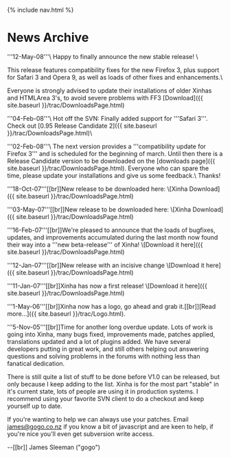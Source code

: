 {% include nav.html %}

# News Archive

'''12-May-08'''\\
Happy to finally announce the new stable release! \\

This release features compatibility fixes for the new Firefox 3, plus support for Safari 3 and Opera 9, as well as loads of other fixes and enhancements.\\

Everyone is strongly advised to update their installations of older Xinhas and HTMLArea 3's, to avoid severe problems with FF3 
 [Download]({{ site.baseurl }}/trac/DownloadsPage.html)


'''04-Feb-08'''\\
Hot off the SVN: Finally added support for '''Safari 3'''. Check out [0.95 Release Candidate 2]({{ site.baseurl }}/trac/DownloadsPage.html)\\

'''02-Feb-08'''\\
The next version provides a '''compatibility update for Firefox 3''' and is scheduled for the beginning of march. Until then there is 
a Release Candidate version to be downloaded on the [downloads page]({{ site.baseurl }}/trac/DownloadsPage.html). Everyone who can spare the time, 
please update your installations and give us some feedback.\\
Thanks!

'''18-Oct-07'''[[br]]New release to be downloaded here:
\\[Xinha Download]({{ site.baseurl }}/trac/DownloadsPage.html)

'''03-May-07'''[[br]]New release to be downloaded here:
\\[Xinha Download]({{ site.baseurl }}/trac/DownloadsPage.html)

'''16-Feb-07'''[[br]]We're pleased to announce that the loads of bugfixes, updates, and improvements
accumulated during the last month now found their way into a '''new beta-release''' of Xinha!
\\[Download it here]({{ site.baseurl }}/trac/DownloadsPage.html)

'''12-Jan-07'''[[br]]New release with an incisive change \\[Download it here]({{ site.baseurl }}/trac/DownloadsPage.html)

'''11-Jan-07'''[[br]]Xinha has now a first release! \\[Download it here]({{ site.baseurl }}/trac/DownloadsPage.html)

'''1-May-06'''[[br]]Xinha now has a logo, go ahead and grab it.[[br]][Read more...]({{ site.baseurl }}/trac/Logo.html).

'''5-Nov-05'''[[br]]Time for another long overdue update.  Lots of work is going into Xinha, many bugs fixed, improvements made, patches applied, translations updated and a lot of plugins added.  We have several developers putting in great work, and still others helping out answering questions and solving problems in the forums with nothing less than fanatical dedication.  

There is still quite a list of stuff to be done before V1.0 can be released, but only because I keep adding to the list.  Xinha is for the most part "stable" in it's current state, lots of people are using it in production systems.  I recommend using your favorite SVN client to do a checkout and keep yourself up to date.

If you're wanting to help we can always use your patches.  Email james@gogo.co.nz if you know a bit of javascript and are keen to help, if you're nice you'll even get subversion write access.



--[[br]]
James Sleeman ("gogo")
